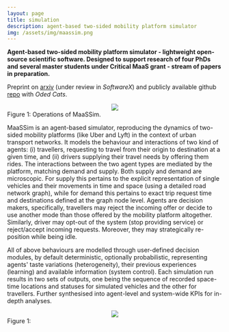 ```yaml
---
layout: page
title: simulation
description: agent-based two-sided mobility platform simulator
img: /assets/img/maassim.png
---
```


**Agent-based two-sided mobility platform simulator - lightweight open-source scientific software. Designed to support research of four PhDs and several master students under Critical MaaS grant - stream of papers in preparation.**

Preprint on [arxiv](https://arxiv.org/abs/2011.12827) (under review in _SoftwareX_) 
and publicly available github [repo](https://github.com/RafalKucharskiPK/MaaSSim) with *Oded Cats*. 



<center><img src="https://github.com/RafalKucharskiPK/MaaSSim/raw/master/data/MaaSSim_animation.gif"></center>
<div class="col three caption">
    Figure 1: Operations of MaaSSim.
</div>


MaaSSim is an agent-based simulator, reproducing the dynamics of two-sided mobility platforms (like Uber and Lyft) in the context of urban transport networks. It models the behaviour and interactions of two kind of agents: (i) travellers, requesting to travel from their origin to destination at a given time, and (ii) drivers supplying their travel needs by offering them rides. The interactions between the two agent types are mediated by the platform, matching demand and supply. Both supply and demand are microscopic. For supply this pertains to the explicit representation of single vehicles and their movements in time and space (using a detailed road network graph), while for demand this pertains to exact trip request time and destinations defined at the graph node level. Agents are decision makers, specifically, travellers may reject the incoming offer or decide to use another mode than those offered by the mobility platform altogether. Similarly, driver may opt-out of the system (stop providing service) or reject/accept incoming requests. Moreover, they may strategically re-position while being idle.

All of above behaviours are modelled through user-defined decision modules, by default deterministic, optionally probabilistic, representing agents' taste variations (heterogeneity), their previous experiences (learning) and available information (system control). Each simulation run results in two sets of outputs, one being the sequence of recorded space-time locations and statuses for simulated vehicles and the other for travellers. Further synthesised into agent-level and system-wide KPIs for in-depth analyses.


<center><img src="{{ site.baseurl }}/assets/img/maassim.png"></center>
<div class="col three caption">
    Figure 1: 
</div>



